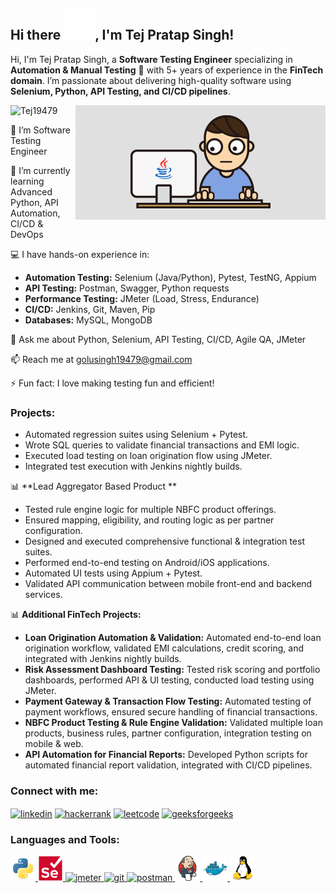 <h2>Hi there <img height="50" alt="GIF" src="https://github.com/bcasazharuddin/bcasazharuddin/blob/main/image/hello.gif" />, I'm Tej Pratap Singh!</h2>

<p>Hi, I'm Tej Pratap Singh, a <strong>Software Testing Engineer</strong> specializing in <strong>Automation & Manual Testing</strong> 🚀 with 5+ years of experience in the <strong>FinTech domain</strong>. I’m passionate about delivering high-quality software using <strong>Selenium, Python, API Testing, and CI/CD pipelines</strong>.</p> 

<img align="right" alt="testing" width="400" src="https://github.com/bcasazharuddin/bcasazharuddin/blob/main/image/logo.gif"/> 

<p align="left"> <img src="https://komarev.com/ghpvc/?username=Tej19479&label=Profile%20views&color=0e75b6&style=flat" alt="Tej19479" /> </p>

🔭 I’m  Software Testing Engineer  

🌱 I’m currently learning Advanced Python, API Automation, CI/CD & DevOps  

💻 I have hands-on experience in:

- **Automation Testing:** Selenium (Java/Python), Pytest, TestNG, Appium  
- **API Testing:** Postman, Swagger, Python requests  
- **Performance Testing:** JMeter (Load, Stress, Endurance)  
- **CI/CD:** Jenkins, Git, Maven, Pip  
- **Databases:** MySQL, MongoDB  

💬 Ask me about Python, Selenium, API Testing, CI/CD, Agile QA, JMeter  

📫 Reach me at golusingh19479@gmail.com  

⚡ Fun fact: I love making testing fun and efficient!  

<h3 align="left">Projects:</h3>

- Automated regression suites using Selenium + Pytest.  
- Wrote SQL queries to validate financial transactions and EMI logic.  
- Executed load testing on loan origination flow using JMeter.  
- Integrated test execution with Jenkins nightly builds.  

📊 **Lead Aggregator Based Product **  

- Tested rule engine logic for multiple NBFC product offerings.  
- Ensured mapping, eligibility, and routing logic as per partner configuration.  
- Designed and executed comprehensive functional & integration test suites.  
- Performed end-to-end testing on Android/iOS applications.  
- Automated UI tests using Appium + Pytest.  
- Validated API communication between mobile front-end and backend services.  

📊 **Additional FinTech Projects:**  

- **Loan Origination Automation & Validation:** Automated end-to-end loan origination workflow, validated EMI calculations, credit scoring, and integrated with Jenkins nightly builds.  
- **Risk Assessment Dashboard Testing:** Tested risk scoring and portfolio dashboards, performed API & UI testing, conducted load testing using JMeter.  
- **Payment Gateway & Transaction Flow Testing:** Automated testing of payment workflows, ensured secure handling of financial transactions.  
- **NBFC Product Testing & Rule Engine Validation:** Validated multiple loan products, business rules, partner configuration, integration testing on mobile & web.  
- **API Automation for Financial Reports:** Developed Python scripts for automated financial report validation, integrated with CI/CD pipelines.  

<h3 align="left">Connect with me:</h3> 
<p align="left"> 
<a href="https://www.linkedin.com/in/tej-singh-311aa5141" target="blank"><img align="center" src="https://raw.githubusercontent.com/rahuldkjain/github-profile-readme-generator/master/src/images/icons/Social/linked-in-alt.svg" alt="linkedin" height="30" width="40" /></a> 
<a href="https://www.hackerrank.com/" target="blank"><img align="center" src="https://raw.githubusercontent.com/rahuldkjain/github-profile-readme-generator/master/src/images/icons/Social/hackerrank.svg" alt="hackerrank" height="30" width="40" /></a> 
<a href="https://www.leetcode.com/" target="blank"><img align="center" src="https://raw.githubusercontent.com/rahuldkjain/github-profile-readme-generator/master/src/images/icons/Social/leet-code.svg" alt="leetcode" height="30" width="40" /></a> 
<a href="https://auth.geeksforgeeks.org/user/" target="blank"><img align="center" src="https://raw.githubusercontent.com/rahuldkjain/github-profile-readme-generator/master/src/images/icons/Social/geeks-for-geeks.svg" alt="geeksforgeeks" height="30" width="40" /></a> 
</p>

<h3 align="left">Languages and Tools:</h3> 
<p align="left"> 
<a href="https://www.python.org/" target="_blank" rel="noreferrer"> <img src="https://raw.githubusercontent.com/devicons/devicon/master/icons/python/python-original.svg" alt="python" width="40" height="40"/> </a>
<a href="https://www.selenium.dev/" target="_blank" rel="noreferrer"> <img src="https://raw.githubusercontent.com/devicons/devicon/master/icons/selenium/selenium-original.svg" alt="selenium" width="40" height="40"/> </a> 
<a href="https://jmeter.apache.org/" target="_blank" rel="noreferrer"> <img src="https://raw.githubusercontent.com/devicons/devicon/master/icons/apachejmeter/apachejmeter-original-wordmark.svg" alt="jmeter" width="40" height="40"/> </a> 
<a href="https://git-scm.com/" target="_blank" rel="noreferrer"> <img src="https://www.vectorlogo.zone/logos/git-scm/git-scm-icon.svg" alt="git" width="40" height="40"/> </a> 
<a href="https://www.postman.com/" target="_blank" rel="noreferrer"> <img src="https://www.vectorlogo.zone/logos/getpostman/getpostman-icon.svg" alt="postman" width="40" height="40"/> </a> 
<a href="https://www.jenkins.io/" target="_blank" rel="noreferrer"> <img src="https://raw.githubusercontent.com/devicons/devicon/master/icons/jenkins/jenkins-original.svg" alt="jenkins" width="40" height="40"/> </a> 
<a href="https://www.docker.com/" target="_blank" rel="noreferrer"> <img src="https://raw.githubusercontent.com/devicons/devicon/master/icons/docker/docker-original.svg" alt="docker" width="40" height="40"/> </a> 
<a href="https://www.linux.org/" target="_blank" rel="noreferrer"> <img src="https://raw.githubusercontent.com/devicons/devicon/master/icons/linux/linux-original.svg" alt="linux" width="40" height="40"/> </a> 
</p>
